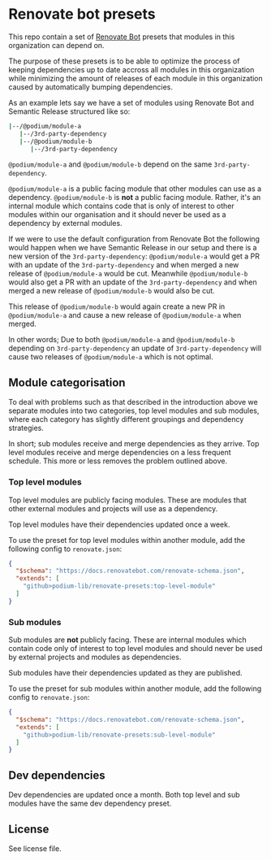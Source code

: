 # Renovate bot presets

This repo contain a set of [Renovate Bot](https://www.whitesourcesoftware.com/free-developer-tools/renovate/) presets that modules in this organization can depend on.

The purpose of these presets is to be able to optimize the process of keeping dependencies up to date accross all modules in this organization while minimizing the amount of releases of each module in this organization caused by automatically bumping dependencies.

As an example lets say we have a set of modules using Renovate Bot and Semantic Release structured like so:

```sh
|--/@podium/module-a
   |--/3rd-party-dependency
   |--/@podium/module-b
      |--/3rd-party-dependency
```

`@podium/module-a` and `@podium/module-b` depend on the same `3rd-party-dependency`.

`@podium/module-a` is a public facing module that other modules can use as a dependency. `@podium/module-b` is __not__ a public facing module. Rather, it's an internal module which contains code that is only of interest to other modules within our organisation and it should never be used as a dependency by external modules.

If we were to use the default configuration from Renovate Bot the following would happen when we have Semantic Release in our setup and there is a new version of the `3rd-party-dependency`: `@podium/module-a` would get a PR with an update of the `3rd-party-dependency` and when merged a new release of `@podium/module-a` would be cut. Meanwhile `@podium/module-b` would also get a PR with an update of the `3rd-party-dependency` and when merged a new release of `@podium/module-b` would also be cut. 

This release of `@podium/module-b` would again create a new PR in `@podium/module-a` and cause a new release of `@podium/module-a` when merged. 

In other words; Due to both `@podium/module-a` and `@podium/module-b` depending on `3rd-party-dependency` an update of `3rd-party-dependency` will cause two releases of `@podium/module-a` which is not optimal.

## Module categorisation

To deal with problems such as that described in the introduction above we separate modules into two categories, top level modules and sub modules, where each category has slightly different groupings and dependency strategies.

In short; sub modules receive and merge dependencies as they arrive. Top level modules receive and merge dependencies on a less frequent schedule. This more or less removes the problem outlined above.

### Top level modules

Top level modules are publicly facing modules. These are modules that other external modules and projects will use as a dependency. 

Top level modules have their dependencies updated once a week.

To use the preset for top level modules within another module, add the following config to `renovate.json`:

```json
{
  "$schema": "https://docs.renovatebot.com/renovate-schema.json",
  "extends": [
    "github>podium-lib/renovate-presets:top-level-module"
  ]
}
```

### Sub modules

Sub modules are __not__ publicly facing. These are internal modules which contain code only of interest to top level modules and should never be used by external projects and modules as dependencies.

Sub modules have their dependencies updated as they are published.

To use the preset for sub modules within another module, add the following config to `renovate.json`:

```json
{
  "$schema": "https://docs.renovatebot.com/renovate-schema.json",
  "extends": [
    "github>podium-lib/renovate-presets:sub-level-module"
  ]
}
```

## Dev dependencies

Dev dependencies are updated once a month. Both top level and sub modules have the same dev dependency preset.

## License

See license file.
